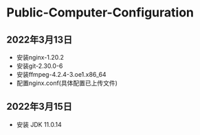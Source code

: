 # Public-Computer-Configuration
## 2022年3月13日
- 安装nginx-1.20.2
- 安装git-2.30.0-6
- 安装ffmpeg-4.2.4-3.oe1.x86_64
- 配置nginx.conf(具体配置已上传文件)
## 2022年3月15日
- 安装 JDK 11.0.14

